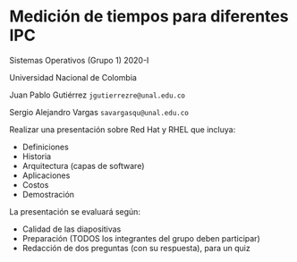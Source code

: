# Medición de tiempos para diferentes IPC

Sistemas Operativos (Grupo 1) 2020-I

Universidad Nacional de Colombia

Juan Pablo Gutiérrez
`jgutierrezre@unal.edu.co`

Sergio Alejandro Vargas
`savargasqu@unal.edu.co`


Realizar una presentación sobre Red Hat y RHEL que incluya:

- Definiciones
- Historia
- Arquitectura (capas de software)
- Aplicaciones
- Costos
- Demostración

La presentación se evaluará según:

- Calidad de las diapositivas
- Preparación (TODOS los integrantes del grupo deben participar)
- Redacción de dos preguntas (con su respuesta), para un quiz

